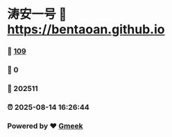 # 涛安一号 :link: https://bentaoan.github.io 
### :page_facing_up: [109](https://bentaoan.github.io/tag.html) 
### :speech_balloon: 0 
### :hibiscus: 202511 
### :alarm_clock: 2025-08-14 16:26:44 
### Powered by :heart: [Gmeek](https://github.com/Meekdai/Gmeek)
